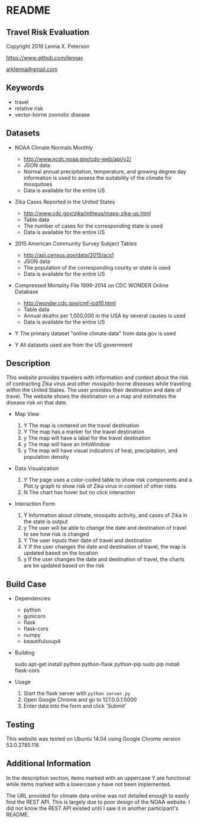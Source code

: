 README
======

Travel Risk Evaluation
----------------------

Copyright 2016 Lenna X. Peterson

https://www.github.com/lennax

arklenna@gmail.com

Keywords
--------
* travel
* relative risk
* vector-borne zoonotic disease

Datasets
--------
* NOAA Climate Normals Monthly
    - http://www.ncdc.noaa.gov/cdo-web/api/v2/
    - JSON data
    - Normal annual precipitation, temperature, and growing degree day information is used to assess the suitability of the climate for mosquitoes
    - Data is available for the entire US

* Zika Cases Reported in the United States
    - http://www.cdc.gov/zika/intheus/maps-zika-us.html 
    - Table data
    - The number of cases for the corresponding state is used
    - Data is available for the entire US

* 2015 American Community Survey Subject Tables
    - http://api.census.gov/data/2015/acs1
    - JSON data
    - The population of the corresponding county or state is used
    - Data is available for the entire US

* Compressed Mortality File 1999-2014 on CDC WONDER Online Database
    - http://wonder.cdc.gov/cmf-icd10.html
    - Table data
    - Annual deaths per 1,000,000 in the USA by several causes is used
    - Data is available for the entire US

* Y The primary dataset "online climate data" from data.gov is used

* Y All datasets used are from the US government

Description
-----------
This website provides travelers with information and context about the risk of contracting Zika virus and other mosquito-borne diseases while traveling within the United States.
The user provides their destination and date of travel.
The website shows the destination on a map and estimates the disease risk on that date.

* Map View
    1. Y The map is centered on the travel destination
    2. Y The map has a marker for the travel destination
    3. y The map will have a label for the travel destination
    4. y The map will have an InfoWindow
    5. y The map will have visual indicators of heat, precipitation, and population density

* Data Visualization
    1. Y The page uses a color-coded table to show risk components and a Plot.ly graph to show risk of Zika virus in context of other risks
    2. N The chart has hover but no click interaction

* Interaction Form
    1. Y Information about climate, mosquito activity, and cases of Zika in the state is output
    2. y The user will be able to change the date and destination of travel to see how risk is changed
    3. Y The user inputs their date of travel and destination
    4. Y If the user changes the date and destination of travel, the map is updated based on the location
    5. y If the user changes the date and destination of travel, the charts are be updated based on the risk

Build Case
----------
* Dependencies
    - python
    - gunicorn
    - flask
    - flask-cors
    - numpy
    - beautifulsoup4

* Building

    sudo apt-get install python python-flask python-pip
    sudo pip install flask-cors

* Usage
    1. Start the flask server with `python server.py`
    2. Open Google Chrome and go to 127.0.0.1:5000
    3. Enter data into the form and click 'Submit'

Testing
-------
This website was tested on Ubuntu 14.04 using Google Chrome version 53.0.2785.116

Additional Information
----------------------
In the description section, items marked with an uppercase Y are functional while items marked with a lowercase y have not been implemented.

The URL provided for climate data online was not detailed enough to easily find the REST API. This is largely due to poor design of the NOAA website. I did not know the REST API existed until I saw it in another participant's README.

